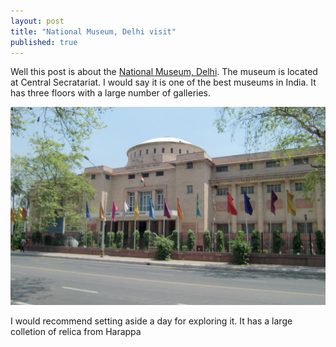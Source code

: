 ```yaml
---
layout: post
title: "National Museum, Delhi visit"
published: true
---
```


Well this post is about the [National Museum, Delhi](http://www.nationalmuseumindia.gov.in/). The museum is located at Central Secratariat. I would say it is one of the best museums in India. It has three floors with a large number of galleries. 

![National Museum](/images/2015_04_19_national_museum_building.jpg)

I would recommend setting aside a day for exploring it. It has a large colletion of relica from Harappa